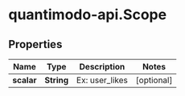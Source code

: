 # quantimodo-api.Scope

## Properties
Name | Type | Description | Notes
------------ | ------------- | ------------- | -------------
**scalar** | **String** | Ex: user_likes | [optional] 



